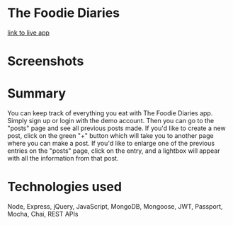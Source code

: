 # The Foodie Diaries

[link to live app](http://google.com)

# Screenshots

# Summary 
You can keep track of everything you eat with The Foodie Diaries app. Simply sign up or login with the demo account.
Then you can go to the "posts" page and see all previous posts made. If you'd like to create a new post, click on the 
green "+" button which will take you to another page where you can make a post. If you'd like to enlarge one of the
previous entries on the "posts" page, click on the entry, and a lightbox will appear with all the information from that
post. 

# Technologies used 
Node, Express, jQuery, JavaScript, MongoDB, Mongoose, JWT, Passport, Mocha, Chai, REST APIs

